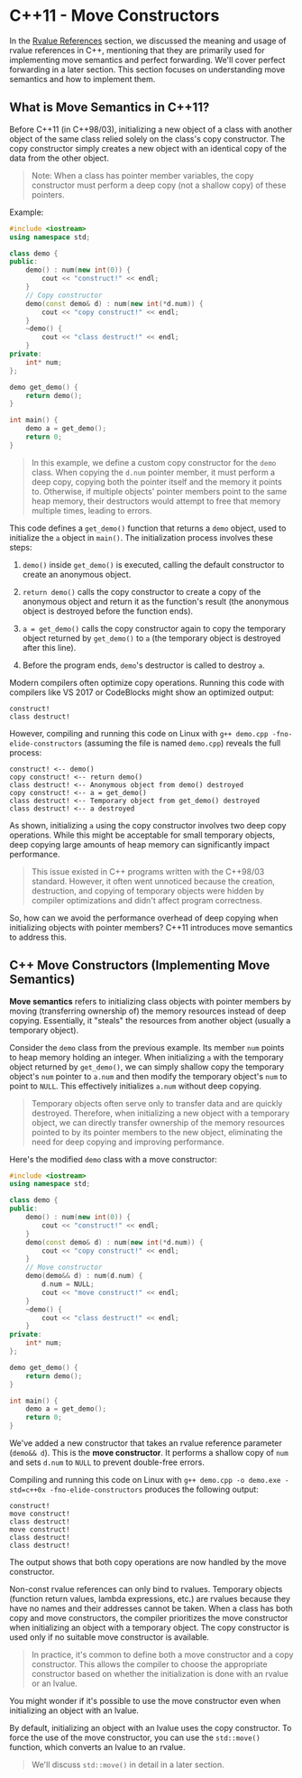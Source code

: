 # C++11 - Move Constructors

In the [Rvalue References](RvalueReferences.md) section, we discussed the meaning and usage of rvalue references in C++, mentioning that they are primarily used for implementing move semantics and perfect forwarding. We'll cover perfect forwarding in a later section. This section focuses on understanding move semantics and how to implement them.

## What is Move Semantics in C++11?

Before C++11 (in C++98/03), initializing a new object of a class with another object of the same class relied solely on the class's copy constructor. The copy constructor simply creates a new object with an identical copy of the data from the other object.

> Note: When a class has pointer member variables, the copy constructor must perform a deep copy (not a shallow copy) of these pointers.

Example:

```c++
#include <iostream>
using namespace std;

class demo {
public:
    demo() : num(new int(0)) {
        cout << "construct!" << endl;
    }
    // Copy constructor
    demo(const demo& d) : num(new int(*d.num)) {
        cout << "copy construct!" << endl;
    }
    ~demo() {
        cout << "class destruct!" << endl;
    }
private:
    int* num;
};

demo get_demo() {
    return demo();
}

int main() {
    demo a = get_demo();
    return 0;
}
```

> In this example, we define a custom copy constructor for the `demo` class. When copying the `d.num` pointer member, it must perform a deep copy, copying both the pointer itself and the memory it points to. Otherwise, if multiple objects' pointer members point to the same heap memory, their destructors would attempt to free that memory multiple times, leading to errors.

This code defines a `get_demo()` function that returns a `demo` object, used to initialize the `a` object in `main()`. The initialization process involves these steps:

1. `demo()` inside `get_demo()` is executed, calling the default constructor to create an anonymous object.

2. `return demo()` calls the copy constructor to create a copy of the anonymous object and return it as the function's result (the anonymous object is destroyed before the function ends).

3. `a = get_demo()` calls the copy constructor again to copy the temporary object returned by `get_demo()` to `a` (the temporary object is destroyed after this line).

4. Before the program ends, `demo`'s destructor is called to destroy `a`.

Modern compilers often optimize copy operations. Running this code with compilers like VS 2017 or CodeBlocks might show an optimized output:

```
construct!
class destruct!
```

However, compiling and running this code on Linux with `g++ demo.cpp -fno-elide-constructors` (assuming the file is named `demo.cpp`) reveals the full process:

```
construct! <-- demo()
copy construct! <-- return demo()
class destruct! <-- Anonymous object from demo() destroyed
copy construct! <-- a = get_demo()
class destruct! <-- Temporary object from get_demo() destroyed
class destruct! <-- a destroyed
```

As shown, initializing `a` using the copy constructor involves two deep copy operations. While this might be acceptable for small temporary objects, deep copying large amounts of heap memory can significantly impact performance.

> This issue existed in C++ programs written with the C++98/03 standard. However, it often went unnoticed because the creation, destruction, and copying of temporary objects were hidden by compiler optimizations and didn't affect program correctness.

So, how can we avoid the performance overhead of deep copying when initializing objects with pointer members? C++11 introduces move semantics to address this.

## C++ Move Constructors (Implementing Move Semantics)

**Move semantics** refers to initializing class objects with pointer members by moving (transferring ownership of) the memory resources instead of deep copying. Essentially, it "steals" the resources from another object (usually a temporary object).

Consider the `demo` class from the previous example. Its member `num` points to heap memory holding an integer. When initializing `a` with the temporary object returned by `get_demo()`, we can simply shallow copy the temporary object's `num` pointer to `a.num` and then modify the temporary object's `num` to point to `NULL`. This effectively initializes `a.num` without deep copying.

> Temporary objects often serve only to transfer data and are quickly destroyed. Therefore, when initializing a new object with a temporary object, we can directly transfer ownership of the memory resources pointed to by its pointer members to the new object, eliminating the need for deep copying and improving performance.

Here's the modified `demo` class with a move constructor:

```c++
#include <iostream>
using namespace std;

class demo {
public:
    demo() : num(new int(0)) {
        cout << "construct!" << endl;
    }
    demo(const demo& d) : num(new int(*d.num)) {
        cout << "copy construct!" << endl;
    }
    // Move constructor
    demo(demo&& d) : num(d.num) {
        d.num = NULL;
        cout << "move construct!" << endl;
    }
    ~demo() {
        cout << "class destruct!" << endl;
    }
private:
    int* num;
};

demo get_demo() {
    return demo();
}

int main() {
    demo a = get_demo();
    return 0;
}
```

We've added a new constructor that takes an rvalue reference parameter (`demo&& d`). This is the **move constructor**. It performs a shallow copy of `num` and sets `d.num` to `NULL` to prevent double-free errors.

Compiling and running this code on Linux with `g++ demo.cpp -o demo.exe -std=c++0x -fno-elide-constructors` produces the following output:

```
construct!
move construct!
class destruct!
move construct!
class destruct!
class destruct!
```

The output shows that both copy operations are now handled by the move constructor.

Non-const rvalue references can only bind to rvalues. Temporary objects (function return values, lambda expressions, etc.) are rvalues because they have no names and their addresses cannot be taken. When a class has both copy and move constructors, the compiler prioritizes the move constructor when initializing an object with a temporary object. The copy constructor is used only if no suitable move constructor is available.

> In practice, it's common to define both a move constructor and a copy constructor. This allows the compiler to choose the appropriate constructor based on whether the initialization is done with an rvalue or an lvalue.

You might wonder if it's possible to use the move constructor even when initializing an object with an lvalue.

By default, initializing an object with an lvalue uses the copy constructor. To force the use of the move constructor, you can use the `std::move()` function, which converts an lvalue to an rvalue.

> We'll discuss `std::move()` in detail in a later section.


